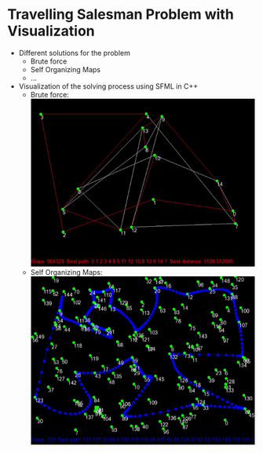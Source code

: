 # Travelling Salesman Problem with Visualization

- Different solutions for the problem
  - Brute force
  - Self Organizing Maps
  - ...
- Visualization of the solving process using SFML in C++
  - Brute force:<br/>
	![Example](media/example.gif)
  - Self Organizing Maps:<br/>
	![Example](media/example_som.gif)
